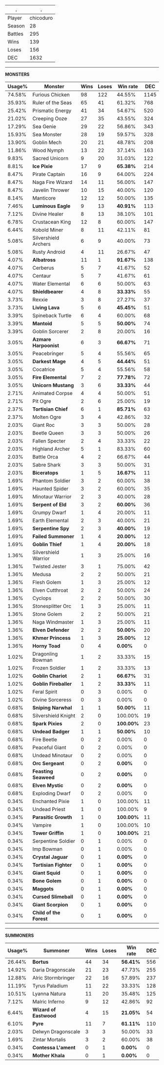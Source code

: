 .|.
|-|-
Player|chicoduro
Season|28
Battles|295
Wins|139
Loses|156
DEC|1632

---
**MONSTERS**

Usage%|Monster|Wins|Loses|Win rate|DEC|
-|-|-|-|-|-|
74.58%|Furious Chicken|98|122|44.55%|1145|
35.93%|Ruler of the Seas|65|41|61.32%|768|
25.42%|Prismatic Energy|41|34|54.67%|520|
21.02%|Creeping Ooze|27|35|43.55%|324|
17.29%|Sea Genie|29|22|56.86%|343|
15.93%|Sea Monster|28|19|59.57%|328|
13.90%|Goblin Mech|20|21|48.78%|208|
11.86%|Wood Nymph|13|22|37.14%|163|
9.83%|Sacred Unicorn|9|20|31.03%|122|
8.81%|**Ice Pixie**|17|9|**65.38%**|214|
8.47%|Pirate Captain|16|9|64.00%|224|
8.47%|Naga Fire Wizard|14|11|56.00%|147|
8.47%|Javelin Thrower|10|15|40.00%|120|
8.14%|Manticore|12|12|50.00%|135|
7.46%|**Luminous Eagle**|9|13|**40.91%**|113|
7.12%|Divine Healer|8|13|38.10%|101|
6.78%|Crustacean King|12|8|60.00%|147|
6.44%|Kobold Miner|8|11|42.11%|81|
5.08%|Silvershield Archers|6|9|40.00%|73|
5.08%|Rusty Android|4|11|26.67%|47|
4.07%|**Albatross**|11|1|**91.67%**|138|
4.07%|Cerberus|5|7|41.67%|52|
4.07%|Centaur|5|7|41.67%|61|
4.07%|Water Elemental|6|6|50.00%|63|
4.07%|**Shieldbearer**|4|8|**33.33%**|55|
3.73%|Rexxie|3|8|27.27%|37|
3.73%|**Living Lava**|5|6|**45.45%**|51|
3.39%|Spineback Turtle|6|4|60.00%|68|
3.39%|**Mantoid**|5|5|**50.00%**|74|
3.39%|Goblin Sorcerer|2|8|20.00%|16|
3.05%|**Azmare Harpoonist**|6|3|**66.67%**|71|
3.05%|Peacebringer|5|4|55.56%|65|
3.05%|**Darkest Mage**|4|5|**44.44%**|51|
3.05%|Cocatrice|5|4|55.56%|58|
3.05%|**Fire Elemental**|7|2|**77.78%**|72|
3.05%|**Unicorn Mustang**|3|6|**33.33%**|44|
2.71%|Animated Corpse|4|4|50.00%|51|
2.71%|Pit Ogre|2|6|25.00%|19|
2.37%|**Tortisian Chief**|6|1|**85.71%**|63|
2.37%|Molten Ogre|3|4|42.86%|32|
2.03%|Giant Roc|3|3|50.00%|28|
2.03%|Beetle Queen|3|3|50.00%|26|
2.03%|Fallen Specter|2|4|33.33%|22|
2.03%|Highland Archer|5|1|83.33%|60|
2.03%|Battle Orca|4|2|66.67%|44|
2.03%|Sabre Shark|3|3|50.00%|31|
2.03%|**Biceratops**|1|5|**16.67%**|11|
1.69%|Phantom Soldier|3|2|60.00%|38|
1.69%|Haunted Spider|3|2|60.00%|35|
1.69%|Minotaur Warrior|2|3|40.00%|28|
1.69%|**Serpent of Eld**|3|2|**60.00%**|36|
1.69%|Grumpy Dwarf|1|4|20.00%|11|
1.69%|Earth Elemental|2|3|40.00%|21|
1.69%|**Serpentine Spy**|2|3|**40.00%**|19|
1.69%|**Failed Summoner**|1|4|**20.00%**|12|
1.69%|**Goblin Thief**|1|4|**20.00%**|18|
1.36%|Silvershield Warrior|1|3|25.00%|16|
1.36%|Twisted Jester|3|1|75.00%|42|
1.36%|Medusa|2|2|50.00%|21|
1.36%|Flesh Golem|1|3|25.00%|12|
1.36%|Elven Cutthroat|2|2|50.00%|24|
1.36%|Cyclops|2|2|50.00%|30|
1.36%|Stonesplitter Orc|1|3|25.00%|11|
1.36%|Stone Golem|2|2|50.00%|21|
1.36%|Naga Windmaster|1|3|25.00%|11|
1.36%|**Elven Defender**|2|2|**50.00%**|20|
1.36%|**Khmer Princess**|1|3|**25.00%**|12|
1.36%|**Horny Toad**|0|4|**0.00%**|0|
1.02%|Dragonling Bowman|1|2|33.33%|15|
1.02%|Frozen Soldier|1|2|33.33%|13|
1.02%|**Goblin Chariot**|2|1|**66.67%**|31|
1.02%|**Goblin Fireballer**|1|2|**33.33%**|11|
1.02%|Feral Spirit|0|3|0.00%|0|
1.02%|Divine Sorceress|0|3|0.00%|0|
0.68%|**Sniping Narwhal**|1|1|**50.00%**|11|
0.68%|Silvershield Knight|2|0|100.00%|19|
0.68%|**Spark Pixies**|2|0|**100.00%**|23|
0.68%|**Undead Badger**|1|1|**50.00%**|10|
0.68%|Fire Beetle|0|2|0.00%|0|
0.68%|Peaceful Giant|0|2|0.00%|0|
0.68%|Undead Minotaur|0|2|0.00%|0|
0.68%|**Orc Sergeant**|0|2|**0.00%**|0|
0.68%|**Feasting Seaweed**|0|2|**0.00%**|0|
0.68%|**Elven Mystic**|0|2|**0.00%**|0|
0.68%|Exploding Dwarf|0|2|0.00%|0|
0.34%|Enchanted Pixie|1|0|100.00%|11|
0.34%|Undead Priest|1|0|100.00%|9|
0.34%|**Parasitic Growth**|1|0|**100.00%**|11|
0.34%|Vampire|1|0|100.00%|10|
0.34%|**Tower Griffin**|1|0|**100.00%**|21|
0.34%|Serpentine Soldier|0|1|0.00%|0|
0.34%|Imp Bowman|0|1|0.00%|0|
0.34%|**Crystal Jaguar**|0|1|**0.00%**|0|
0.34%|**Tortisian Fighter**|0|1|**0.00%**|0|
0.34%|**Giant Squid**|0|1|**0.00%**|0|
0.34%|**Bone Golem**|0|1|**0.00%**|0|
0.34%|**Maggots**|0|1|**0.00%**|0|
0.34%|**Cursed Slimeball**|0|1|**0.00%**|0|
0.34%|**Giant Scorpion**|0|1|**0.00%**|0|
0.34%|**Child of the Forest**|0|1|**0.00%**|0|

---
**SUMMONERS**

Usage%|Summoner|Wins|Loses|Win rate|DEC|
-|-|-|-|-|-|
26.44%|**Bortus**|44|34|**56.41%**|556|
14.92%|Daria Dragonscale|21|23|47.73%|255|
12.88%|Alric Stormbringer|22|16|57.89%|237|
11.19%|Tyrus Paladium|11|22|33.33%|128|
10.51%|Lyanna Natura|11|20|35.48%|125|
7.12%|Malric Inferno|9|12|42.86%|92|
6.44%|**Wizard of Eastwood**|4|15|**21.05%**|54|
6.10%|**Pyre**|11|7|**61.11%**|110|
2.03%|Delwyn Dragonscale|3|3|50.00%|33|
1.69%|Zintar Mortalis|3|2|60.00%|38|
0.34%|**Contessa L'ament**|0|1|**0.00%**|0|
0.34%|**Mother Khala**|0|1|**0.00%**|0|
